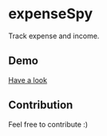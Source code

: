 # expenseSpy
Track expense and income.


## Demo
[Have a look](hidaytrahman.github.io/expensespy/)


## Contribution
Feel free to contribute :)
